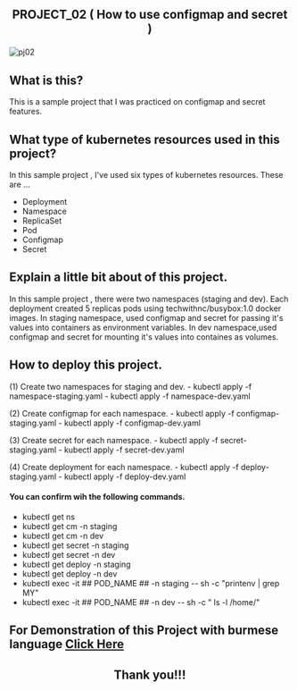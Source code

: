 ## <p align="center"> PROJECT_02 ( How to use configmap and secret ) </p>

![pj02](https://user-images.githubusercontent.com/120474799/216384544-f2321cb1-d638-47d8-b484-3f69708291ef.png)

## What is this?
This is a sample project that I was practiced on configmap and secret features.

## What type of kubernetes resources used in this project?
In this sample project , I've used six types of kubernetes resources. These are  ...
- Deployment
- Namespace
- ReplicaSet
- Pod
- Configmap
- Secret

## Explain a little bit about of this project.
In this sample project , there were two namespaces (staging and dev).
Each deployment created 5 replicas pods using techwithnc/busybox:1.0 docker images.
In staging namespace, used configmap and secret for passing it's values into containers as environment variables.
In dev namespace,used configmap and secret for mounting it's values into containes as volumes.

## How to deploy this project.
(1) Create two namespaces for staging and dev.
    - kubectl apply -f namespace-staging.yaml
    - kubectl apply -f namespace-dev.yaml

(2) Create configmap for each namespace.
    - kubectl apply -f configmap-staging.yaml
    - kubectl apply -f configmap-dev.yaml

(3) Create secret for each namespace.
    - kubectl apply -f secret-staging.yaml
    - kubectl apply -f secret-dev.yaml

(4) Create deployment for each namespace.
    - kubectl apply -f deploy-staging.yaml
    - kubectl apply -f deploy-dev.yaml

#### You can confirm wih the following commands.
- kubectl get ns
- kubectl get cm -n staging
- kubectl get cm -n dev
- kubectl get secret -n staging
- kubectl get secret -n dev
- kubectl get deploy -n staging
- kubectl get deploy -n dev
- kubectl exec -it ## POD_NAME ## -n staging -- sh -c "printenv | grep MY"
- kubectl exec -it ## POD_NAME ## -n dev -- sh -c " ls -l /home/"

##  For Demonstration of this Project with burmese language <a href="YOUTUBE_LINK">Click Here</a>

## <p align="center">  Thank you!!! </p>